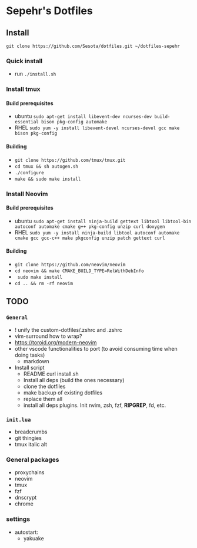 # Sepehr's Dotfiles

## Install

`git clone https://github.com/Sesota/dotfiles.git ~/dotfiles-sepehr`

### Quick install

- run `./install.sh`

### Install tmux
#### Build prerequisites
- ubuntu
  `sudo apt-get install libevent-dev ncurses-dev build-essential bison pkg-config automake`
- RHEL
  `sudo yum -y install libevent-devel ncurses-devel gcc make bison pkg-config`

#### Building
- `git clone https://github.com/tmux/tmux.git`
- `cd tmux && sh autogen.sh`
- `./configure`
- `make && sudo make install`

### Install Neovim

#### Build prerequisites

- ubuntu
  `sudo apt-get install ninja-build gettext libtool libtool-bin autoconf automake cmake g++ pkg-config unzip curl doxygen`
- RHEL
  `sudo yum -y install ninja-build libtool autoconf automake cmake gcc gcc-c++ make pkgconfig unzip patch gettext curl`

#### Building
- `git clone https://github.com/neovim/neovim`
- `cd neovim && make CMAKE_BUILD_TYPE=RelWithDebInfo`
- ` sudo make install`
- `cd .. && rm -rf neovim`

## TODO

### `General`

- ! unify the custom-dotfiles/.zshrc and .zshrc
- vim-surround how to wrap?
- https://toroid.org/modern-neovim
- other vscode functionalities to port (to avoid consuming time when doing tasks)
  - markdown
- Install script
  - README curl install.sh
  - Install all deps (build the ones necessary)
  - clone the dotfiles
  - make backup of existing dotfiles
  - replace them all
  - install all deps plugins. Init nvim, zsh, fzf, **RIPGREP**, fd, etc.

### `init.lua`

- breadcrumbs
- git thingies
- tmux italic alt

### General packages
- proxychains
- neovim
- tmux
- fzf
- dnscrypt
- chrome

### settings
- autostart:
  - yakuake

